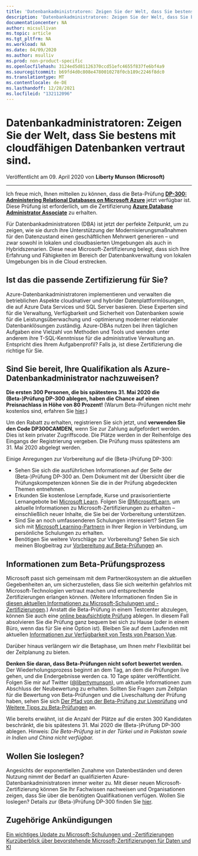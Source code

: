```yaml
---
title: 'Datenbankadministratoren: Zeigen Sie der Welt, dass Sie bestens mit cloudfähigen Datenbanken vertraut sind. | Microsoft-Dokumentation'
description: 'Datenbankadministratoren: Zeigen Sie der Welt, dass Sie bestens mit cloudfähigen Datenbanken vertraut sind.'
documentationcenter: NA
author: micsullivan
ms.topic: article
ms.tgt_pltfrm: NA
ms.workload: NA
ms.date: 04/09/2020
ms.author: msulliv
ms.prod: non-product-specific
ms.openlocfilehash: 3124ed5d81126370ccd51efc4655f837fe6bf4a9
ms.sourcegitcommit: b69fd4d0c808e4780010278f0cb189c2246f8dc0
ms.translationtype: MT
ms.contentlocale: de-DE
ms.lasthandoff: 12/28/2021
ms.locfileid: "132112096"
---
```

# <a name="dbas-show-the-world-youre-a-cloud-ready-database-champion"></a>Datenbankadministratoren: Zeigen Sie der Welt, dass Sie bestens mit cloudfähigen Datenbanken vertraut sind.

Veröffentlicht am 09. April 2020 von **Liberty Munson (Microsoft)**

___

Ich freue mich, Ihnen mitteilen zu können, dass die Beta-Prüfung [**DP-300: Administering Relational Databases on Microsoft Azure**](/learn/certifications/exams/dp-300?wt.mc_id=mim_msl_smc_datacertw2_prm_WWLblog_202049) jetzt verfügbar ist. Diese Prüfung ist erforderlich, um die Zertifizierung [**Azure Database Administrator Associate**](/learn/certifications/azure-database-administrator-associate?wt.mc_id=mim_msl_smc_datacertw2_prm_WWLblog_202049) zu erhalten.

Für Datenbankadministratoren (DBA) ist jetzt der perfekte Zeitpunkt, um zu zeigen, wie sie durch ihre Unterstützung der Modernisierungsmaßnahmen für den Datenzustand einen geschäftlichen Mehrwert generieren – und zwar sowohl in lokalen und cloudbasierten Umgebungen als auch in Hybridszenarien. Diese neue Microsoft-Zertifizierung belegt, dass sich Ihre Erfahrung und Fähigkeiten im Bereich der Datenbankverwaltung von lokalen Umgebungen bis in die Cloud erstrecken.

## <a name="is-this-the-right-certification-for-you"></a>Ist das die passende Zertifizierung für Sie?

Azure-Datenbankadministratoren implementieren und verwalten die betrieblichen Aspekte cloudnativer und hybrider Datenplattformlösungen, die auf Azure Data Services und SQL Server basieren. Diese Experten sind für die Verwaltung, Verfügbarkeit und Sicherheit von Datenbanken sowie für die Leistungsüberwachung und -optimierung moderner relationaler Datenbanklösungen zuständig. Azure-DBAs nutzen bei ihren täglichen Aufgaben eine Vielzahl von Methoden und Tools und wenden unter anderem ihre T-SQL-Kenntnisse für die administrative Verwaltung an. Entspricht dies Ihrem Aufgabenprofil? Falls ja, ist diese Zertifizierung die richtige für Sie.

## <a name="ready-to-prove-your-azure-database-administrator-skills"></a>Sind Sie bereit, Ihre Qualifikation als Azure-Datenbankadministrator nachzuweisen?

**Die ersten 300 Personen, die bis spätestens 31. Mai 2020 die (Beta-)Prüfung DP-300 ablegen, haben die Chance auf einen Preisnachlass in Höhe von 80 Prozent!** (Warum Beta-Prüfungen nicht mehr kostenlos sind, erfahren Sie [hier](https://www.microsoft.com/en-us/learning/community-blog-post.aspx?BlogId=8&Id=374922).)

Um den Rabatt zu erhalten, registrieren Sie sich jetzt, und **verwenden Sie den Code DP300CAMDEN**, wenn Sie zur Zahlung aufgefordert werden. Dies ist kein privater Zugriffscode. Die Plätze werden in der Reihenfolge des Eingangs der Registrierung vergeben. Die Prüfung muss spätestens am 31. Mai 2020 abgelegt werden.

Einige Anregungen zur Vorbereitung auf die (Beta-)Prüfung DP-300:

- Sehen Sie sich die ausführlichen Informationen auf der Seite der (Beta-)Prüfung DP-300 an. Dem Dokument mit der Übersicht über die Prüfungskompetenzen können Sie die in der Prüfung abgedeckten Themen entnehmen.
- Erkunden Sie kostenlose Lernpfade, Kurse und praxisorientierte Lernangebote bei [Microsoft Learn](/learn/browse). Folgen Sie [@MicrosoftLearn](https://twitter.com/MicrosoftLearn), um aktuelle Informationen zu Microsoft-Zertifizierungen zu erhalten – einschließlich neuer Inhalte, die Sie bei der Vorbereitung unterstützen.
- Sind Sie an noch umfassenderen Schulungen interessiert? Setzen Sie sich mit [Microsoft Learning-Partnern](https://aka.ms/LearningPartners) in Ihrer Region in Verbindung, um persönliche Schulungen zu erhalten.
- Benötigen Sie weitere Vorschläge zur Vorbereitung? Sehen Sie sich meinen Blogbeitrag zur [Vorbereitung auf Beta-Prüfungen](https://www.microsoft.com/en-us/learning/community-blog-post.aspx?BlogId=8&Id=374544) an.

## <a name="about-the-beta-exam-process"></a>Informationen zum Beta-Prüfungsprozess

Microsoft passt sich gemeinsam mit dem Partnerökosystem an die aktuellen Gegebenheiten an, um sicherzustellen, dass Sie sich weiterhin gefahrlos mit Microsoft-Technologien vertraut machen und entsprechende Zertifizierungen erlangen können. (Weitere Informationen finden Sie in [diesen aktuellen Informationen zu Microsoft-Schulungen und -Zertifizierungen](https://www.microsoft.com/en-us/learning/community-blog-post.aspx?BlogId=8&Id=375289).) Anstatt die Beta-Prüfung in einem Testcenter abzulegen, können Sie auch eine [online beaufsichtigte Prüfung](/learn/certifications/online-exams) ablegen. In diesem Fall absolvieren Sie die Prüfung ganz bequem bei sich zu Hause (oder in einem Büro, wenn das für Sie eine Option ist). Bleiben Sie auf dem Laufenden mit aktuellen [Informationen zur Verfügbarkeit von Tests von Pearson Vue](https://home.pearsonvue.com/coronavirus-update).

Darüber hinaus verlängern wir die Betaphase, um Ihnen mehr Flexibilität bei der Zeitplanung zu bieten.

**Denken Sie daran, dass Beta-Prüfungen nicht sofort bewertet werden.** Der Wiederholungsprozess beginnt an dem Tag, an dem die Prüfungen live gehen, und die Endergebnisse werden ca. 10 Tage später veröffentlicht. Folgen Sie mir auf Twitter ([@libertymunson](https://twitter.com/LibertyMunson)), um aktuelle Informationen zum Abschluss der Neubewertung zu erhalten. Sollten Sie Fragen zum Zeitplan für die Bewertung von Beta-Prüfungen und die Liveschaltung der Prüfung haben, sehen Sie sich [Der Pfad von der Beta-Prüfung zur Liveprüfung](https://www.microsoft.com/en-us/learning/community-blog-post.aspx?BlogId=8&Id=374675) und [Weitere Tipps zu Beta-Prüfungen](https://www.microsoft.com/en-us/learning/community-blog-post.aspx?BlogId=8&Id=374723) an.

Wie bereits erwähnt, ist die Anzahl der Plätze auf die ersten 300 Kandidaten beschränkt, die bis spätestens 31. Mai 2020 die (Beta-)Prüfung DP-300 ablegen. Hinweis: _Die Beta-Prüfung ist in der Türkei und in Pakistan sowie in Indien und China nicht verfügbar._

## <a name="ready-to-get-started"></a>Wollen Sie loslegen?

Angesichts der exponentiellen Zunahme von Datenbeständen und deren Nutzung nimmt der Bedarf an qualifizierten Azure-Datenbankadministratoren immer weiter zu. Mit dieser neuen Microsoft-Zertifizierung können Sie Ihr Fachwissen nachweisen und Organisationen zeigen, dass Sie über die benötigten Qualifikationen verfügen. Wollen Sie loslegen? Details zur (Beta-)Prüfung DP-300 finden Sie [hier](/learn/certifications/exams/dp-300?wt.mc_id=mim_msl_smc_datacertw2_prm_WWLblog_202049).

## <a name="related-announcements"></a>Zugehörige Ankündigungen

[Ein wichtiges Update zu Microsoft-Schulungen und -Zertifizierungen](https://www.microsoft.com/en-us/learning/community-blog-post.aspx?BlogId=8&Id=375289)  
[Kurzüberblick über bevorstehende Microsoft-Zertifizierungen für Daten und KI](https://www.microsoft.com/en-us/learning/community-blog-post.aspx?BlogId=8&Id=375286)  
